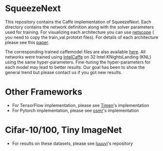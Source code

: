 # SqueezeNext

This repository contains the Caffe implementation of SqueezeNext.
Each directory contains the network definition along with the solver parameters used for
training. For visualizing each architecture you can use [netscope](http://ethereon.github.io/netscope/#/editor) ( you need to copy the train_val.prototxt files).
For details of each architecture please see this [paper](https://arxiv.org/abs/1803.10615).


The corresponding trained caffemodel files are also available [here](https://www.dropbox.com/sh/jpijswazbwk8opf/AADtPJdnEnFRMpkdD5qZdjTUa?dl=0).
All
networks were trained using [IntelCaffe](https://github.com/intelcaffe/caffe/)
on 32 Intel KNightsLanding (KNL) using the same hyper-parameters.  Fine-tuning
the hyper-parameters for each model may lead to better results. Our goal has been
to show the general trend but please contact us if you got new results.


# Other Frameworks
- For TensorFlow implementation, please see [Timen](https://github.com/Timen/squeezenext-tensorflow)'s implementation
- For Pytorch implementation, please see [osmr](https://github.com/osmr/imgclsmob)'s implementation

# Cifar-10/100, Tiny ImageNet
- For results on these datasets, please see [luuuyi](https://github.com/luuuyi/SqueezeNext.PyTorch)'s repository
